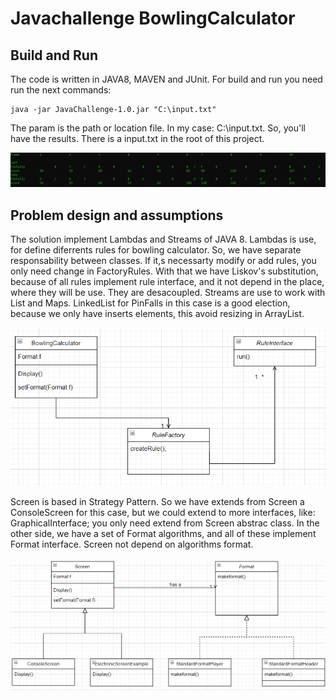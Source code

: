 # Javachallenge BowlingCalculator
## Build and Run

The code is written in JAVA8, MAVEN and JUnit. For build and run you need run the next commands:

```mvn package
java -jar JavaChallenge-1.0.jar "C:\input.txt"
```

The param is the path or location file. In my case: C:\input.txt. So, you'll have the results.
There is a input.txt in the root of this project.

![output example](https://github.com/shuraG/javachallenge/blob/master/resources/output.GIF "output example")

## Problem design and assumptions

The solution implement Lambdas and Streams of JAVA 8. Lambdas is use, for define diferrents rules for bowling calculator. 
So, we have separate responsability between classes. If it,s necessarty modify or add rules, you only need change in FactoryRules.
With that we have Liskov's substitution, because of all rules implement rule interface, and it not depend in the place, where they will be use.
They are desacoupled. Streams are use to work with List and Maps. 
LinkedList for PinFalls in this case is a good election, because we only have inserts elements, this avoid resizing in ArrayList.


![Diagram Bowling Calculator](https://github.com/shuraG/javachallenge/blob/master/resources/diagram_bowling_calculator.GIF "Diagram Bowling Calculator")

Screen is based in Strategy Pattern. So we have extends from Screen a ConsoleScreen for this case, but we could extend to more interfaces, like:
GraphicalInterface; you only need extend from Screen abstrac class. In the other side, we have a set of Format algorithms, and all of these implement Format
interface. Screen not depend on algorithms format.

![Diagram Screen](https://github.com/shuraG/javachallenge/blob/master/resources/diagram_screen.GIF "Diagram Screen")




